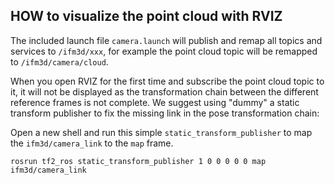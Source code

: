 ## HOW to visualize the point cloud with RVIZ
The included launch file `camera.launch` will publish and remap all topics and services to `/ifm3d/xxx`, for example the point cloud topic will be remapped to `/ifm3d/camera/cloud`.  

When you open RVIZ for the first time and subscribe the point cloud topic to it, it will not be displayed as the transformation chain between the different reference frames is not complete. We suggest using "dummy" a static transform publisher to fix the missing link in the pose transformation chain:  

Open a new shell and run this simple `static_transform_publisher` to map the `ifm3d/camera_link` to the `map` frame.
```
rosrun tf2_ros static_transform_publisher 1 0 0 0 0 0 map ifm3d/camera_link
```

